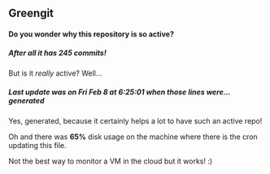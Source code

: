 ## Greengit

#### Do you wonder why this repository is so active?

##### After all it has 245 commits!

But is it *really* active? Well...

##### Last update was on Fri Feb 8 at 6:25:01 when those lines were... generated

Yes, generated, because it certainly helps a lot to have such an active repo!

Oh and there was **65%** disk usage on the machine
where there is the cron updating this file.

Not the best way to monitor a VM in the cloud but it works! :)
